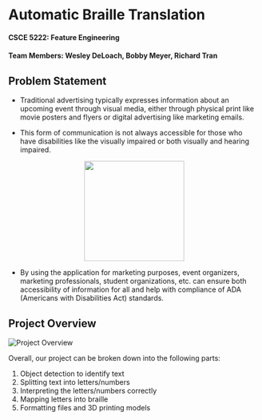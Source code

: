 # Automatic Braille Translation 

#### CSCE 5222: Feature Engineering

#### Team Members: Wesley DeLoach, Bobby Meyer, Richard Tran

## Problem Statement
* Traditional advertising typically expresses information about an upcoming event through visual media, either through physical print like movie posters and flyers or digital advertising like marketing emails. 

* This form of communication is not always accessible for those who have disabilities like the visually impaired or both visually and hearing impaired. 

<p align="center">
  <img width="200" height="200" src="https://disabledaccessnyc.com/wp-content/uploads/2014/06/ADA-Accessibility.png">
</p>

* By using the application for marketing purposes, event organizers, marketing professionals, student organizations, etc. can ensure both accessibility of information for all and help with compliance of ADA (Americans with Disabilities Act) standards.


## Project Overview
![Project Overview](https://github.com/CoffeeAddict93/braille_translation/blob/main/Project_Overview.png)

Overall, our project can be broken down into the following parts:
1. Object detection to identify text 
2. Splitting text into letters/numbers 
3. Interpreting the letters/numbers correctly 
4. Mapping letters into braille
5. Formatting files and 3D printing models
